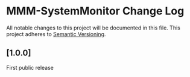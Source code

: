 # MMM-SystemMonitor Change Log
All notable changes to this project will be documented in this file.
This project adheres to [Semantic Versioning](http://semver.org/).


## [1.0.0]

First public release
